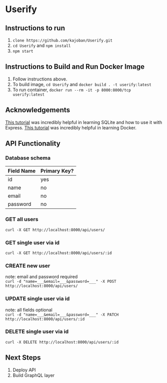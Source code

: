 # Userify

## Instructions to run
1. `clone https://github.com/kajoban/Userify.git`
2. `cd Userify` and `npm install`
3. `npm start`

## Instructions to Build and Run Docker Image
1. Follow instructions above.
2. To build image, `cd Userify` and `docker build . -t userify:latest`
3. To run container, `docker run --rm -it -p 8000:8000/tcp userify:latest`

## Acknowledgements 
[This tutorial](https://developerhowto.com/2018/12/29/build-a-rest-api-with-node-js-and-express-js/) was incredibly helpful in learning SQLite and how to use it with Express.
[This tutorial](https://www.youtube.com/watch?v=i7ABlHngi1Q&ab_channel=TravisMedia) was incredibly helpful in learning Docker. 

## API Functionality

### Database schema

Field Name | Primary Key?
------------ | -------------
id | yes
name | no
email | no
password | no


### GET all users
`curl -X GET http://localhost:8000/api/users/`

### GET single user via id
`curl -X GET http://localhost:8000/api/users/:id`

### CREATE new user 
note: email and password required<br/>
`curl -d "name=___&email=___&password=___" -X POST http://localhost:8000/api/users/`

### UPDATE single user via id 
note: all fields optional<br/>
`curl -d "name=___&email=___&password=___" -X PATCH http://localhost:8000/api/users/:id`

### DELETE single user via id 
`curl -X DELETE http://localhost:8000/api/users/:id`

## Next Steps
1. Deploy API
2. Build GraphQL layer 



